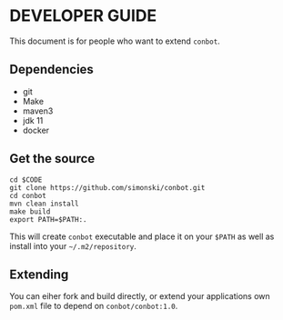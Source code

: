 # DEVELOPER GUIDE

This document is for people who want to extend `conbot`.  

## Dependencies

- git
- Make
- maven3
- jdk 11
- docker

## Get the source

    cd $CODE
    git clone https://github.com/simonski/conbot.git 
    cd conbot
    mvn clean install
    make build
    export PATH=$PATH:.

This will create `conbot` executable and place it on your `$PATH` as well as install into your `~/.m2/repository`.

## Extending

You can eiher fork and build directly, or extend your applications own `pom.xml` file to depend on `conbot/conbot:1.0`.